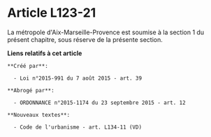 # Article L123-21

La métropole d'Aix-Marseille-Provence est soumise à la section 1 du présent chapitre, sous réserve de la présente section.

**Liens relatifs à cet article**

	**Créé par**:

	  - Loi n°2015-991 du 7 août 2015 - art. 39

	**Abrogé par**:

	  - ORDONNANCE n°2015-1174 du 23 septembre 2015 - art. 12

	**Nouveaux textes**:

	  - Code de l'urbanisme - art. L134-11 (VD)
